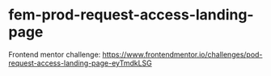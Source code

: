# fem-prod-request-access-landing-page
Frontend mentor challenge: https://www.frontendmentor.io/challenges/pod-request-access-landing-page-eyTmdkLSG
